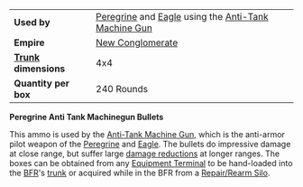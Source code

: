 |                                                 |                                                                                                                                                |
| ----------------------------------------------- | ---------------------------------------------------------------------------------------------------------------------------------------------- |
| **Used by**                                     | [Peregrine](../vehicles/Peregrine.md) and [Eagle](../vehicles/Eagle.md) using the [Anti-Tank Machine Gun](../weapons/Anti-Tank_Machine_Gun.md) |
| **Empire**                                      | [New Conglomerate](../etc/New_Conglomerate.md)                                                                                                 |
| **[Trunk](../terminology/Trunk.md) dimensions** | 4x4                                                                                                                                            |
| **Quantity per box**                            | 240 Rounds                                                                                                                                     |

**Peregrine Anti Tank Machinegun Bullets**

This ammo is used by the
[Anti-Tank Machine Gun](../weapons/Anti-Tank_Machine_Gun.md), which is the
anti-armor pilot weapon of the [Peregrine](../vehicles/Peregrine.md) and
[Eagle](../vehicles/Eagle.md). The bullets do impressive damage at close range,
but suffer large [damage reductions](../terminology/Damage_Degradation.md) at
longer ranges. The boxes can be obtained from any
[Equipment Terminal](../items/Equipment_Terminal.md) to be hand-loaded into the
[BFR](../vehicles/BattleFrame_Robotics.md)'s [trunk](../terminology/Trunk.md) or
acquired while in the BFR from a
[Repair/Rearm Silo](../items/Repair_Rearm_Silo.md).
